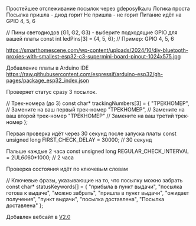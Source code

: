 Простейшее отслеживание посылок через gdeposylka.ru
Логика проста
Посылка пришла - диод горит
Не пришла - не горит
Питание идёт на GPIO 4, 5, 6

// Пины светодиодов (G1, G2, G3) - выберите подходящие GPIO для вашей платы
const int ledPins[3] = {4, 5, 6};  // Пример: GPIO 4, 5, 6

https://smarthomescene.com/wp-content/uploads/2024/10/diy-bluetooth-proxies-with-smallest-esp32-c3-supermini-board-pinout-1024x575.jpg


Добавление платы в Arduino IDE
https://raw.githubusercontent.com/espressif/arduino-esp32/gh-pages/package_esp32_index.json


Проверяет статус сразу 3 посылок.

// Трек-номера (до 3)
const char* trackingNumbers[3] = {
  "ТРЕКНОМЕР",        // Замените на ваш первый трек-номер
  "ТРЕКНОМЕР",     // Замените на ваш второй трек-номер
  "ТРЕКНОМЕР"         // Замените на ваш третий трек-номер
};


Первая проверка идёт через 30 секунд после запуска платы
const unsigned long FIRST_CHECK_DELAY = 30000;         // 30 секунд

Пальше каждые 2 часа
const unsigned long REGULAR_CHECK_INTERVAL = 2UL*60*60*1000; // 2 часа


Проверка состояния идёт по ключевым словам

// Ключевые фразы, указывающие на то, что посылку можно забрать
const char* statusKeywords[] = {
  "прибыла в пункт выдачи",
  "посылка готова к выдаче",
  "можно забрать",
  "пришла в пункт выдачи",
  "ожидает получения",
  "пункт выдачи",
  "посылка доставлена",
  "Посылка доставлена"
};


Добавлен вебсайт в [V2.0](https://github.com/VEYSkub/esp32-c3_super_mini_trac_packagesking/releases/tag/v2.0)
